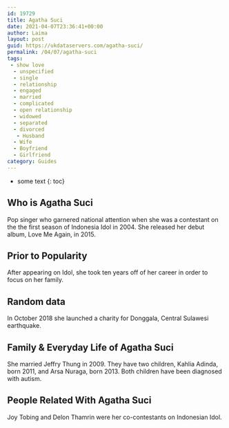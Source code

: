```yaml
---
id: 19729
title: Agatha Suci
date: 2021-04-07T23:36:41+00:00
author: Laima
layout: post
guid: https://ukdataservers.com/agatha-suci/
permalink: /04/07/agatha-suci
tags:
 - show love
  - unspecified
  - single
  - relationship
  - engaged
  - married
  - complicated
  - open relationship
  - widowed
  - separated
  - divorced
   - Husband
  - Wife
  - Boyfriend
  - Girlfriend
category: Guides
---
```


* some text
{: toc}


## Who is Agatha Suci
                  
                  
                  
Pop singer who garnered national attention when she was a contestant on the the first season of Indonesia Idol in 2004. She released her debut album, Love Me Again, in 2015. 
                  
              
            
              
            
                
                
                
## Prior to Popularity
                  
                  
                  
After appearing on Idol, she took ten years off of her career in order to focus on her family. 
                  
              
            
              
            
                
                
                
## Random data
                  
                  
                  
In October 2018 she launched a charity for Donggala, Central Sulawesi earthquake. 
                  
              
            
              
            
                
                
                
## Family & Everyday Life of Agatha Suci
                  
                  
                  
She married Jeffry Thung in 2009. They have two children, Kahlia Adinda, born 2011, and Arsa Nuraga, born 2013. Both children have been diagnosed with autism. 
                  
              
            
              
            
                
                
                
## People Related With Agatha Suci
                  
                  
                  
Joy Tobing and Delon Thamrin were her co-contestants on Indonesian Idol. 
                  
              
            
              
            
                
              
            
              
              
            
            
              
            
          
          
          